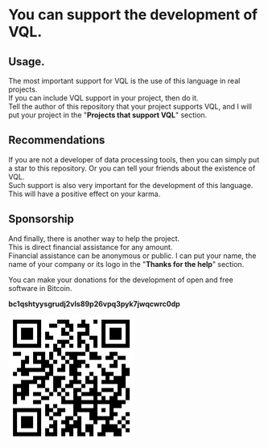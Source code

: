 # You can support the development of VQL.


## Usage.
The most important support for VQL is the use of this language in real projects.  
If you can include VQL support in your project, then do it.  
Tell the author of this repository that your project supports VQL, and I will put your project in the "**Projects that support VQL**" section.  


## Recommendations
If you are not a developer of data processing tools, then you can simply put a star to this repository. Or you can tell your friends about the existence of VQL.  
Such support is also very important for the development of this language. This will have a positive effect on your karma.  


## Sponsorship
And finally, there is another way to help the project.  
This is direct financial assistance for any amount.  
Financial assistance can be anonymous or public. I can put your name, the name of your company or its logo in the "**Thanks for the help**" section.  

You can make your donations for the development of open and free software in Bitcoin.  

**bc1qshtyysgrudj2vls89p26vpq3pyk7jwqcwrc0dp**  

![bc1qshtyysgrudj2vls89p26vpq3pyk7jwqcwrc0dp](https://github.com/Kwynto/vql/blob/main/bc1qshtyysgrudj2vls89p26vpq3pyk7jwqcwrc0dp.jpg)  
